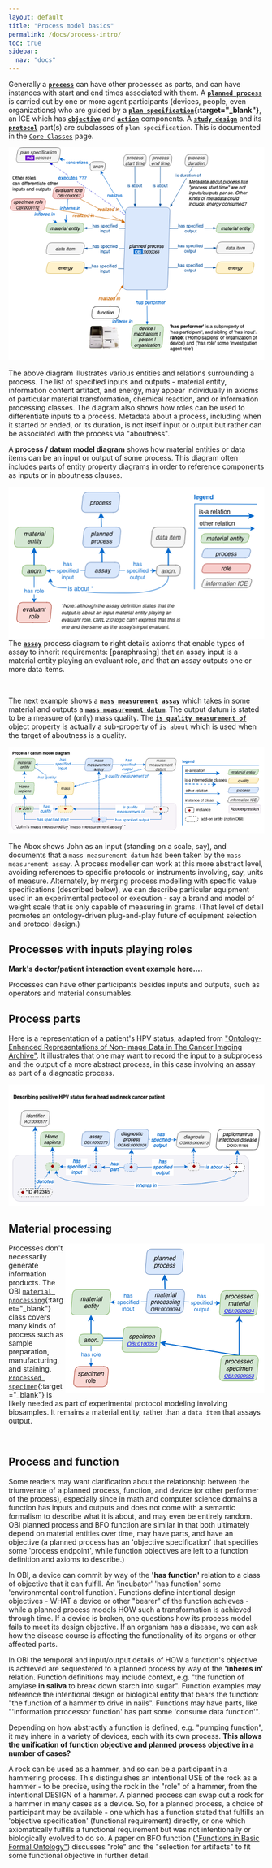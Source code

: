 ```yaml
---
layout: default
title: "Process model basics"
permalink: /docs/process-intro/
toc: true
sidebar:
  nav: "docs"
---
```


[//]: # (Please put comments like this one into the text to communicate with other OBI-ers)

Generally a **[`process`](http://purl.obolibrary.org/obo/BFO_0000015)** can have other processes as parts, and can have instances with start and end times associated with them.  A **[`planned process`](http://purl.obolibrary.org/obo/OBI_0000011)** is carried out by one or more agent participants (devices, people, even organizations) who are guided by a **[`plan specification`](http://purl.obolibrary.org/obo/IAO_0000104){:target="_blank"}**, an ICE which has **[`objective`](http://purl.obolibrary.org/obo/IAO_0000005)** and **[`action`](http://purl.obolibrary.org/obo/IAO_0000007)** components. A **[`study design`](http://purl.obolibrary.org/obo/OBI_0500000)** and its **[`protocol`](http://purl.obolibrary.org/obo/OBI_0000272)** part(s) are subclasses of `plan specification`. This is documented in the [`Core Classes`](/docs/core-classes/) page.

<img src="/assets/images/docs/obi_process.png">

The above diagram illustrates various entities and relations surrounding a process.  The list of specified inputs and outputs - material entity, information content artifact, and energy, may appear individually in axioms of particular material transformation, chemical reaction, and or information processing classes.  The diagram also shows how roles can be used to differentiate inputs to a process.  Metadata about a process, including when it started or ended, or its duration, is not itself input or output but rather can be associated with the process via "aboutness".



A **process / datum model diagram** shows how material entities or data items can be an input or output of some process. This diagram often includes parts of entity property diagrams in order to reference components as inputs or in aboutness clauses.

<img align="right" src="/assets/images/docs/data_assay.png">

The **[`assay`](http://purl.obolibrary.org/obo/OBI_0000070)** process diagram to right details axioms that enable types of assay to inherit requirements: [paraphrasing] that an assay input is a material entity playing an evaluant role, and that an assay outputs one or more data items.

<br clear="right">

The next example shows a **[`mass measurement assay`](http://purl.obolibrary.org/obo/OBI_0000445)** which takes in some material and outputs a **[`mass measurement datum`](http://purl.obolibrary.org/obo/IAO_0000414)**.  The output datum is stated to be a measure of (only) mass quality. The **[`is quality measurement of`](http://purl.obolibrary.org/obo/IAO_0000221)** object property is actually a sub-property of `is about` which is used when the target of aboutness is a quality.

<img src="/assets/images/docs/data_john_mass_process.png">

The Abox shows John as an input (standing on a scale, say), and documents that a `mass measurement datum` has been taken by the `mass measurement assay`. A process modeller can work at this more abstract level, avoiding references to specific protocols or instruments involving, say, units of measure. Alternately, by merging process modelling with specific value specifications (described below), we can describe particular equipment used in an experimental protocol or execution - say a brand and model of weight scale that is only capable of measuring in grams. (That level of detail promotes an ontology-driven plug-and-play future of equipment selection and protocol design.)

## Processes with inputs playing roles

**Mark's doctor/patient interaction event example here....**

Processes can have other participants besides inputs and outputs, such as operators and material consumables.


## Process parts

Here is a representation of a patient's HPV status, adapted from ["Ontology-Enhanced Representations of Non-image Data in The Cancer Imaging Archive"](http://ceur-ws.org/Vol-2285/ICBO_2018_paper_37.pdf). It illustrates that one may want to record the input to a subprocess and the output of a more abstract process, in this case involving an assay as part of a diagnostic process.

<img src="/assets/images/docs/data_patient_hpv_status.png">


## Material processing

<img align="right" src="/assets/images/docs/data_processed_material.png">

Processes don't necessarily generate information products.  The OBI [`material processing`](http://purl.obolibrary.org/obo/OBI_0000094){:target="_blank"} class covers many kinds of process such as sample preparation, manufacturing, and staining. [`Processed specimen`](http://purl.obolibrary.org/obo/OBI_0000953){:target="_blank"} is likely needed as part of experimental protocol modeling involving biosamples. It remains a material entity, rather than a `data item` that assays output.

<br clear="both">

## Process and function

Some readers may want clarification about the relationship between the triumverate of a planned process, function, and device (or other performer of the process), especially since in math and computer science domains a function has inputs and outputs and does not come with a semantic formalism to describe what it is about, and may even be entirely random.  OBI planned process and BFO function are similar in that both ultimately depend on material entities over time, may have parts, and have an objective (a planned process has an 'objective specification' that specifies some 'process endpoint', while function objectives are left to a function definition and axioms to describe.)

In OBI, a device can commit by way of the **'has function'** relation to a class of objective that it can fulfill.  An 'incubator' 'has function' some 'environmental control function'.  Functions define intentional design objectives - WHAT a device or other "bearer" of the function achieves - while a planned process models HOW such a transformation is achieved through time.  If a device is broken, one questions how its process model fails to meet its design objective. If an organism has a disease, we can ask how the disease course is affecting the functionality of its organs or other affected parts.

In OBI the temporal and input/output details of HOW a function's objective is achieved are sequestered to a planned process by way of the **'inheres in'** relation.  Function definitions may include context, e.g. "the function of amylase **in saliva** to break down starch into sugar".  Function examples may reference the intentional design or biological entity that bears the function: "the function of a hammer to drive in nails".  Functions may have parts, like "'information prrocessor function' has part some 'consume data function'". 

Depending on how abstractly a function is defined, e.g. "pumping function", it may inhere in a variety of devices, each with its own process.  **This allows the unification of function objective and planned process objective in a number of cases?**

A rock can be used as a hammer, and so can be a participant in a hammering process. This distinguishes an intentional USE of the rock as a hammer - to be precise, using the rock in the "role" of a hammer, from the intentional DESIGN of a hammer. A planned process can swap out a rock for a hammer in many cases as a device. So, for a planned process, a choice of participant may be available - one which has a function stated that fulfills an 'objective specification' (functional requirement) directly, or one which axiomatically fulfills a functional requirement but was not intentionally or biologically evolved to do so.  A paper on BFO function (["Functions in Basic Formal Ontology"](https://www.researchgate.net/publication/304340796)) discusses "role" and the "selection for artifacts" to fit some functional objective in further detail.

